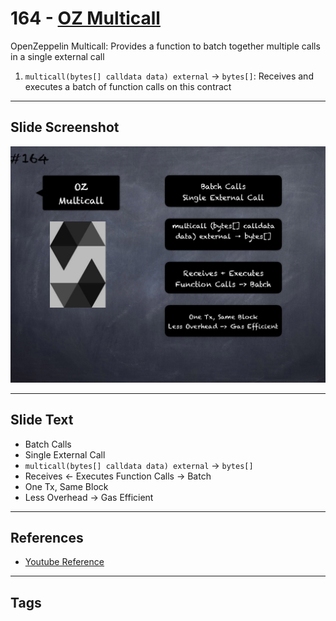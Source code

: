 # 164 - [OZ Multicall](OZ%20Multicall.md)
OpenZeppelin Multicall: Provides a function to batch together multiple calls in a single external call

1.  `multicall(bytes[] calldata data) external` → `bytes[]`: Receives and executes a batch of function calls on this contract

___
## Slide Screenshot
![164.png](../images/solidity201/164.png)
___
## Slide Text
- Batch Calls
- Single External Call
- `multicall(bytes[] calldata data) external` -> `bytes[]`
- Receives <- Executes Function Calls -> Batch
- One Tx, Same Block
- Less Overhead -> Gas Efficient
___
## References
- [Youtube Reference](https://youtu.be/L_9Fk6HRwpU?t=250)
___
## Tags